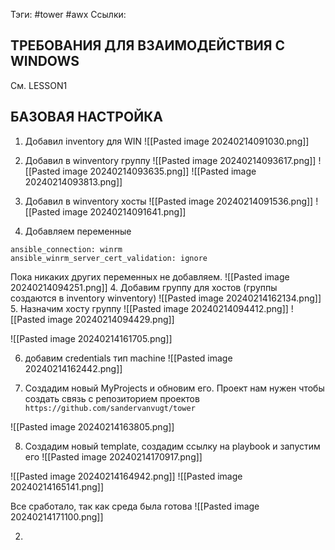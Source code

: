 Тэги: #tower #awx 
Ссылки: 
## ТРЕБОВАНИЯ ДЛЯ ВЗАИМОДЕЙСТВИЯ С WINDOWS
См. LESSON1

## БАЗОВАЯ НАСТРОЙКА
1. Добавил inventory для WIN
![[Pasted image 20240214091030.png]]
2. Добавил в winventory группу
![[Pasted image 20240214093617.png]]
![[Pasted image 20240214093635.png]]
![[Pasted image 20240214093813.png]]

3. Добавил в winventory хосты
![[Pasted image 20240214091536.png]]
![[Pasted image 20240214091641.png]]

3. Добавляем переменные
```
ansible_connection: winrm
ansible_winrm_server_cert_validation: ignore
```
Пока никаких других переменных не добавляем.
![[Pasted image 20240214094251.png]]
4. Добавим группу для хостов (группы создаются в inventory winventory)
![[Pasted image 20240214162134.png]]
5. Назначим хосту группу
![[Pasted image 20240214094412.png]]
![[Pasted image 20240214094429.png]]

![[Pasted image 20240214161705.png]]

6. добавим credentials тип machine
![[Pasted image 20240214162442.png]]

7. Создадим новый MyProjects  и обновим его. Проект нам нужен чтобы создать связь с репозиторием проектов
`https://github.com/sandervanvugt/tower`

![[Pasted image 20240214163805.png]]

8.  Создадим новый template, создадим ссылку на playbook и запустим его
![[Pasted image 20240214170917.png]]
 
 ![[Pasted image 20240214164942.png]]
 ![[Pasted image 20240214165141.png]]
 
Все сработало, так как среда была готова
![[Pasted image 20240214171100.png]]

2. 